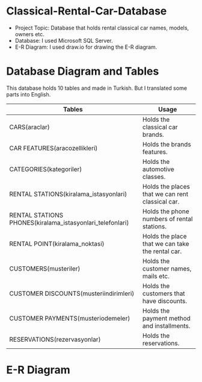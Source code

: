# Classical-Rental-Car-Database

- Project Topic: Database that holds rental classical car names, models, owners etc.
- Database: I used Microsoft SQL Server.
- E-R Diagram: I used draw.io for drawing the E-R diagram.

# Database Diagram and Tables

This database holds 10 tables and made in Turkish. But I translated some parts into English.

| **Tables**                                                | **Usage**                                        |
|-----------------------------------------------------------|--------------------------------------------------|
| CARS(araclar)                                             | Holds the classical car brands.                  |
| CAR FEATURES(aracozellikleri)                             | Holds the brands features.                       |
| CATEGORIES(kategoriler)                                   | Holds the automotive classes.                    |
| RENTAL STATIONS(kiralama_istasyonlari)                    | Holds the places that we can rent classical car. |
| RENTAL STATIONS PHONES(kiralama_istasyonlari_telefonlari) | Holds the phone numbers of rental stations.      |
| RENTAL POINT(kiralama_noktasi)                            | Holds the place that we can take the rental car. |
| CUSTOMERS(musteriler)                                     | Holds the customer names, mails etc.             |
| CUSTOMER DISCOUNTS(musteriindirimleri)                    | Holds the customers that have discounts.         |
| CUSTOMER PAYMENTS(musteriodemeler)                        | Holds the payment method and installments.       |
| RESERVATIONS(rezervasyonlar)                              | Holds the reservations.                          |

# E-R Diagram


